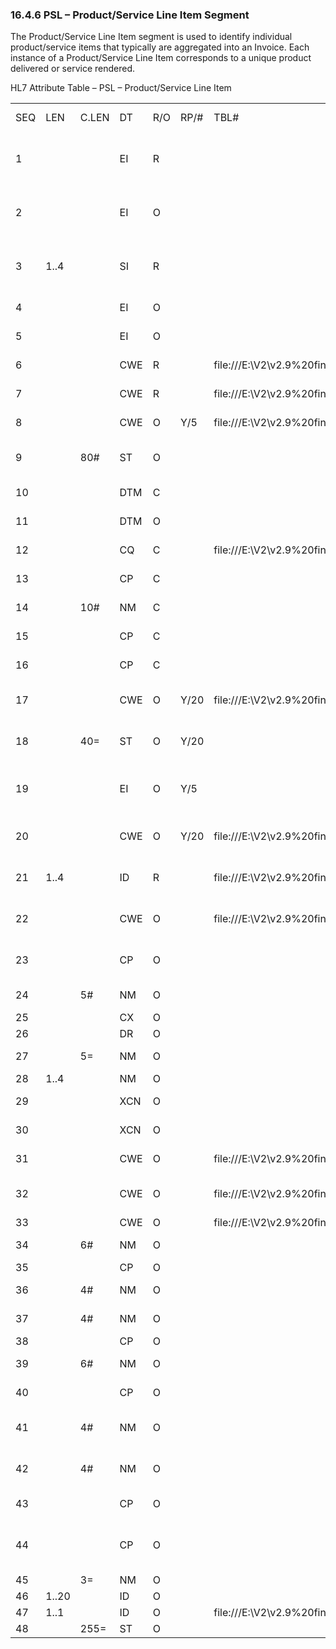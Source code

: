 ### 16.4.6 PSL – Product/Service Line Item Segment

The Product/Service Line Item segment is used to identify individual product/service items that typically are aggregated into an Invoice. Each instance of a Product/Service Line Item corresponds to a unique product delivered or service rendered.

HL7 Attribute Table – PSL – Product/Service Line Item

|     |     |     |     |     |     |     |     |     |
| --- | --- | --- | --- | --- | --- | --- | --- | --- |
| SEQ | LEN | C.LEN | DT | R/O | RP/# | TBL# | ITEM# | ELEMENT NAME |
| 1 |  |  | EI | R |  |  | 01955 | Provider Product/Service Line Item Number |
| 2 |  |  | EI | O |  |  | 01956 | Payer Product/Service Line Item Number |
| 3 | 1..4 |  | SI | R |  |  | 01957 | Product/Service Line Item Sequence Number |
| 4 |  |  | EI | O |  |  | 01958 | Provider Tracking ID |
| 5 |  |  | EI | O |  |  | 01959 | Payer Tracking ID |
| 6 |  |  | CWE | R |  | file:///E:\V2\v2.9%20final%20Nov%20from%20Frank\V29_CH02C_Tables.docx#HL70559[0559] | 01960 | Product/Service Line Item Status |
| 7 |  |  | CWE | R |  | file:///E:\V2\v2.9%20final%20Nov%20from%20Frank\V29_CH02C_Tables.docx#HL70879[0879] | 01961 | Product/Service Code |
| 8 |  |  | CWE | O | Y/5 | file:///E:\V2\v2.9%20final%20Nov%20from%20Frank\V29_CH02C_Tables.docx#HL70880[0880] | 01962 | Product/Service Code Modifier |
| 9 |  | 80# | ST | O |  |  | 01963 | Product/Service Code Description |
| 10 |  |  | DTM | C |  |  | 01964 | Product/Service Effective Date |
| 11 |  |  | DTM | O |  |  | 01965 | Product/Service Expiration Date |
| 12 |  |  | CQ | C |  | file:///E:\V2\v2.9%20final%20Nov%20from%20Frank\V29_CH02C_Tables.docx#HL70560[0560] | 01966 | Product/Service Quantity |
| 13 |  |  | CP | C |  |  | 01967 | Product/Service Unit Cost |
| 14 |  | 10# | NM | C |  |  | 01968 | Number of Items per Unit |
| 15 |  |  | CP | C |  |  | 01969 | Product/Service Gross Amount |
| 16 |  |  | CP | C |  |  | 01970 | Product/Service Billed Amount |
| 17 |  |  | CWE | O | Y/20 | file:///E:\V2\v2.9%20final%20Nov%20from%20Frank\V29_CH02C_Tables.docx#HL70561[0561] | 01971 | Product/Service Clarification Code Type |
| 18 |  | 40= | ST | O | Y/20 |  | 01972 | Product/Service Clarification Code Value |
| 19 |  |  | EI | O | Y/5 |  | 01973 | Health Document Reference Identifier |
| 20 |  |  | CWE | O | Y/20 | file:///E:\V2\v2.9%20final%20Nov%20from%20Frank\V29_CH02C_Tables.docx#HL70562[0562] | 01974 | Processing Consideration Code |
| 21 | 1..4 |  | ID | R |  | file:///E:\V2\v2.9%20final%20Nov%20from%20Frank\V29_CH02C_Tables.docx#HL70532[0532] | 01975 | Restricted Disclosure Indicator |
| 22 |  |  | CWE | O |  | file:///E:\V2\v2.9%20final%20Nov%20from%20Frank\V29_CH02C_Tables.docx#HL70879[0879] | 01976 | Related Product/Service Code Indicator |
| 23 |  |  | CP | O |  |  | 01977 | Product/Service Amount for Physician |
| 24 |  | 5# | NM | O |  |  | 01978 | Product/Service Cost Factor |
| 25 |  |  | CX | O |  |  | 01933 | Cost Center |
| 26 |  |  | DR | O |  |  | 01980 | Billing Period |
| 27 |  | 5= | NM | O |  |  | 01981 | Days without Billing |
| 28 | 1..4 |  | NM | O |  |  | 01982 | Session-No |
| 29 |  |  | XCN | O |  |  | 01983 | Executing Physician ID |
| 30 |  |  | XCN | O |  |  | 01984 | Responsible Physician ID |
| 31 |  |  | CWE | O |  | file:///E:\V2\v2.9%20final%20Nov%20from%20Frank\V29_CH02C_Tables.docx#HL70881[0881] | 01985 | Role Executing Physician |
| 32 |  |  | CWE | O |  | file:///E:\V2\v2.9%20final%20Nov%20from%20Frank\V29_CH02C_Tables.docx#HL70882[0882] | 01986 | Medical Role Executing Physician |
| 33 |  |  | CWE | O |  | file:///E:\V2\v2.9%20final%20Nov%20from%20Frank\V29_CH02C_Tables.docx#HL70894[0894] | 01987 | Side of body |
| 34 |  | 6# | NM | O |  |  | 01988 | Number of TP’s PP |
| 35 |  |  | CP | O |  |  | 01989 | TP-Value PP |
| 36 |  | 4# | NM | O |  |  | 01990 | Internal Scaling Factor PP |
| 37 |  | 4# | NM | O |  |  | 01991 | External Scaling Factor PP |
| 38 |  |  | CP | O |  |  | 01992 | Amount PP |
| 39 |  | 6# | NM | O |  |  | 01993 | Number of TP’s Technical Part |
| 40 |  |  | CP | O |  |  | 01994 | TP-Value Technical Part |
| 41 |  | 4# | NM | O |  |  | 01995 | Internal Scaling Factor Technical Part |
| 42 |  | 4# | NM | O |  |  | 01996 | External Scaling Factor Technical Part |
| 43 |  |  | CP | O |  |  | 01997 | Amount Technical Part |
| 44 |  |  | CP | O |  |  | 01998 | Total Amount Professional Part + Technical Part |
| 45 |  | 3= | NM | O |  |  | 01999 | VAT-Rate |
| 46 | 1..20 |  | ID | O |  |  | 02000 | Main-Service |
| 47 | 1..1 |  | ID | O |  | file:///E:\V2\v2.9%20final%20Nov%20from%20Frank\V29_CH02C_Tables.docx#HL70136[0136] | 02001 | Validation |
| 48 |  | 255= | ST | O |  |  | 02002 | Comment |
